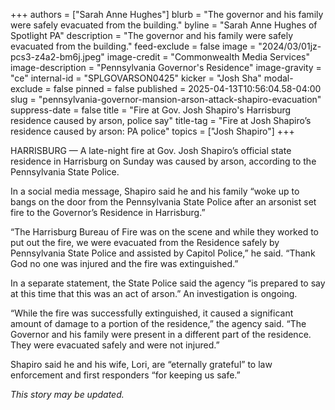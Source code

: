 +++
authors = ["Sarah Anne Hughes"]
blurb = "The governor and his family were safely evacuated from the building."
byline = "Sarah Anne Hughes of Spotlight PA"
description = "The governor and his family were safely evacuated from the building."
feed-exclude = false
image = "2024/03/01jz-pcs3-z4a2-bm6j.jpeg"
image-credit = "Commonwealth Media Services"
image-description = "Pennsylvania Governor's Residence"
image-gravity = "ce"
internal-id = "SPLGOVARSON0425"
kicker = "Josh Sha"
modal-exclude = false
pinned = false
published = 2025-04-13T10:56:04.58-04:00
slug = "pennsylvania-governor-mansion-arson-attack-shapiro-evacuation"
suppress-date = false
title = "Fire at Gov. Josh Shapiro's Harrisburg residence caused by arson, police say"
title-tag = "Fire at Josh Shapiro’s residence caused by arson: PA police"
topics = ["Josh Shapiro"]
+++

HARRISBURG — A late-night fire at Gov. Josh Shapiro’s official state residence in Harrisburg on Sunday was caused by arson, according to the Pennsylvania State Police.

In a social media message, Shapiro said he and his family “woke up to bangs on the door from the Pennsylvania State Police after an arsonist set fire to the Governor’s Residence in Harrisburg.”

“The Harrisburg Bureau of Fire was on the scene and while they worked to put out the fire, we were evacuated from the Residence safely by Pennsylvania State Police and assisted by Capitol Police,” he said. “Thank God no one was injured and the fire was extinguished.”

In a separate statement, the State Police said the agency “is prepared to say at this time that this was an act of arson.” An investigation is ongoing.

“While the fire was successfully extinguished, it caused a significant amount of damage to a portion of the residence,” the agency said. “The Governor and his family were present in a different part of the residence. They were evacuated safely and were not injured.”

Shapiro said he and his wife, Lori, are “eternally grateful” to law enforcement and first responders “for keeping us safe.”

<em>This story may be updated.</em>

